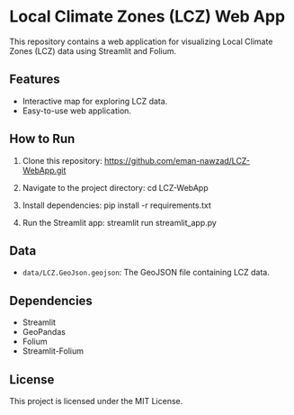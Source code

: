 # Local Climate Zones (LCZ) Web App

This repository contains a web application for visualizing Local Climate Zones (LCZ) data using Streamlit and Folium.

## Features
- Interactive map for exploring LCZ data.
- Easy-to-use web application.

## How to Run
1. Clone this repository:
https://github.com/eman-nawzad/LCZ-WebApp.git

2. Navigate to the project directory:
cd LCZ-WebApp


3. Install dependencies:
pip install -r requirements.txt

4. Run the Streamlit app:
streamlit run streamlit_app.py

## Data
- `data/LCZ.GeoJson.geojson`: The GeoJSON file containing LCZ data.

## Dependencies
- Streamlit
- GeoPandas
- Folium
- Streamlit-Folium

## License
This project is licensed under the MIT License.
